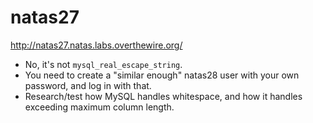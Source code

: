 # natas27

http://natas27.natas.labs.overthewire.org/

* No, it's not `mysql_real_escape_string`.
* You need to create a "similar enough" natas28 user with your own password, and log in with that.
* Research/test how MySQL handles whitespace, and how it handles exceeding maximum column length.
